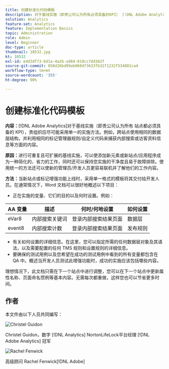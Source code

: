 ```yaml
---
title: 创建标准化代码模板
description: 对于基线实施（即贵公司认为所有必须具备的KPI） [!DNL Adobe Analytics] 站点)，贵组织应尽可能采用单一的实施方法。
solution: Analytics
feature-set: Analytics
feature: Implementation Basics
topic: Administration
role: Admin
level: Beginner
doc-type: article
thumbnail: 10532.jpg
kt: 10532
exl-id: edd3df73-6d1a-4a26-a984-810cc7dd382f
source-git-commit: 058d26bd99ab060df3633fb32f1232f534881ca4
workflow-type: tm+mt
source-wordcount: '355'
ht-degree: 90%

---
```


# 创建标准化代码模板

**内容：**[!DNL Adobe Analytics]对于基线实施（即贵公司认为所有 站点都必须具备的 KPI），贵组织应尽可能采用单一的实施方法。例如，跨站点使用相同的数据层结构，并利用相同的标记管理器规则/自定义代码来捕获内部搜索或访客资料信息等方面的内容。

**原因：**&#x200B;进行可重复且可扩展的基线实施，可以使添加新元素或新站点/应用程序成为一种简化的、省力的工作，同时还可以保持您实施的干净度且易于故障排除。使用统一的方法还可以使新的管理员/开发人员更容易联机并了解他们的工作内容。

**方法：**&#x200B;当新站点或标记增强功能上线时，采用单一格式的模板将其交付给开发人员。在通常情况下，Word 文档可以很好地概述以下项目：

* 正在实施的变量、它们的目的以及何时设置。例如：

| AA 变量 | 描述 | 何时/何地设置 | 如何设置 |
|--- |--- |--- |--- |
| eVar8 | 内部搜索关键词 | 登录内部搜索结果页面 | 数据层 |
| event8 | 内部搜索计数 | 登录内部搜索结果页面 | 发布规则 |

* 有关如何设置的详细信息。在这里，您可以指定所需的任何数据层对象及其语法，以及需要配置的任何 TMS 规则和设置规则的详细信息。
* 要确保的测试用例以及您希望在成功的测试用例中看到的所有变量都包含在 QA 中。概述当开发人员测试此增强功能时，成功的实施应该包括哪些内容。

理想情况下，此文档只需在下一个站点中进行调整，您可以在下一个站点中更新属性名称、页面命名惯例等基本内容。无需每次都重做，这样您也可以节省更多时间。

## 作者

本文件由以下人员共同编写：

![Christel Guidon](assets/Christel-Headshot-150.png)

Christel Guidon，数字 [!DNL Analytics] NortonLifeLock平台经理
[!DNL Adobe Analytics] 冠军

![Rachel Fenwick](assets/Rachel-Fenwick-150.png)

 高级顾问 Rachel Fenwick[!DNL Adobe]

